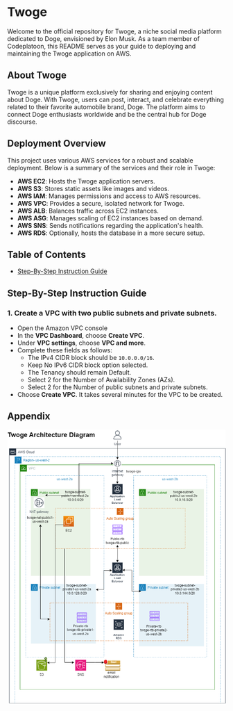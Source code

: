 # Twoge

Welcome to the official repository for Twoge, a niche social media platform dedicated to Doge, envisioned by Elon Musk. As a team member of Codeplatoon, this README serves as your guide to deploying and maintaining the Twoge application on AWS.

## About Twoge

Twoge is a unique platform exclusively for sharing and enjoying content about Doge. With Twoge, users can post, interact, and celebrate everything related to their favorite automobile brand, Doge. The platform aims to connect Doge enthusiasts worldwide and be the central hub for Doge discourse.

## Deployment Overview

This project uses various AWS services for a robust and scalable deployment. Below is a summary of the services and their role in Twoge:

- **AWS EC2**: Hosts the Twoge application servers.
- **AWS S3**: Stores static assets like images and videos.
- **AWS IAM**: Manages permissions and access to AWS resources.
- **AWS VPC**: Provides a secure, isolated network for Twoge.
- **AWS ALB**: Balances traffic across EC2 instances.
- **AWS ASG**: Manages scaling of EC2 instances based on demand.
- **AWS SNS**: Sends notifications regarding the application's health.
- **AWS RDS**: Optionally, hosts the database in a more secure setup.


## Table of Contents

- [Step-By-Step Instruction Guide](#step-by-step-instruction-guide)


## Step-By-Step Instruction Guide
### 1. Create a VPC with two public subnets and private subnets.
* Open the Amazon VPC console 
* In the **VPC Dashboard**, choose **Create VPC**.
* Under **VPC settings**, choose **VPC and more**.
* Complete these fields as follows:
   - The IPv4 CIDR block should be ```10.0.0.0/16```.
   - Keep No IPv6 CIDR block option selected.
   - The Tenancy should remain Default.
   - Select 2 for the Number of Availability Zones (AZs).
   - Select 2 for the Number of public subnets and private subnets.
* Choose **Create VPC**. It takes several minutes for the VPC to be created.
  
###






## Appendix

![Architecture Diagram](main/../Untitled%20Diagram.png)

